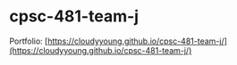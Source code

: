# cpsc-481-team-j

Portfolio: [https://cloudyyoung.github.io/cpsc-481-team-j/](https://cloudyyoung.github.io/cpsc-481-team-j/)